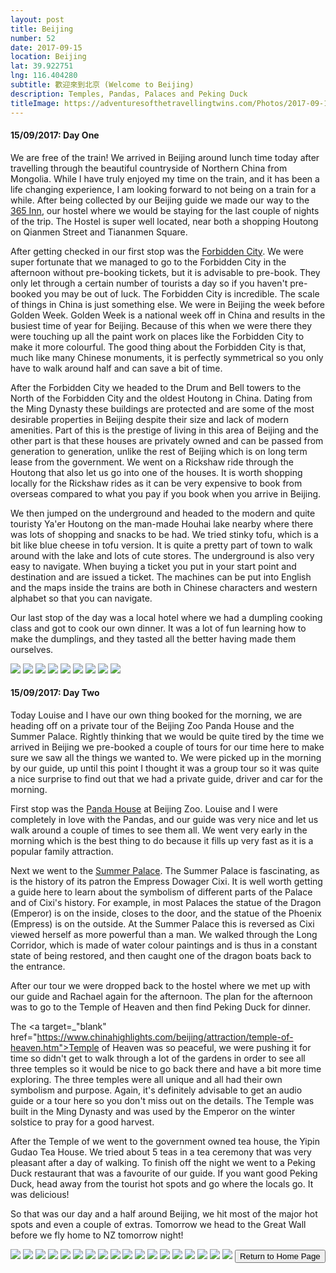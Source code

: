 ```yaml
---
layout: post
title: Beijing
number: 52
date: 2017-09-15
location: Beijing
lat: 39.922751
lng: 116.404280
subtitle: 歡迎來到北京 (Welcome to Beijing)
description: Temples, Pandas, Palaces and Peking Duck
titleImage: https://adventuresofthetravellingtwins.com/Photos/2017-09-15-Beijing/cover-min.JPG
---
```


<h4>15/09/2017: Day One</h4>

We are free of the train! We arrived in Beijing around lunch time today after travelling through the beautiful countryside of Northern China from Mongolia. While I have truly enjoyed my time on the train, and it has been a life changing experience, I am looking forward to not being on a train for a while. After being collected by our Beijing guide we made our way to the <a target="_blank" href="http://china365inn.wixsite.com/365inn">365 Inn</a>, our hostel where we would be staying for the last couple of nights of the trip. The Hostel is super well located, near both a shopping Houtong on Qianmen Street and Tiananmen Square.

After getting checked in our first stop was the <a target="_blank" href="https://www.247tickets.com/t/beijing-palace-museum-forbidden-city?utm_source=google&utm_medium=cpc&utm_campaign=247_bj_en_sea_txt_levent&utm_content=fobidden-city&gclid=CjwKCAjwg_fZBRAoEiwAppvp-WmNWMjRojEuRZsOSnu4cXsXNU1TpYDV-qgYEWS3umxnyTpZfwFZPRoCKuMQAvD_BwE">Forbidden City</a>. We were super fortunate that we managed to go to the Forbidden City in the afternoon without pre-booking tickets, but it is advisable to pre-book. They only let through a certain number of tourists a day so if you haven't pre-booked you may be out of luck. The Forbidden City is incredible. The scale of things in China is just something else. We were in Beijing the week before Golden Week. Golden Week is a national week off in China and results in the busiest time of year for Beijing. Because of this when we were there they were touching up all the paint work on places like the Forbidden City to make it more colourful. The good thing about the Forbidden City is that, much like many Chinese monuments, it is perfectly symmetrical so you only have to walk around half and can save a bit of time. 

After the Forbidden City we headed to the Drum and Bell towers to the North of the Forbidden City and the oldest Houtong in China. Dating from the Ming Dynasty these buildings are protected and are some of the most desirable properties in Beijing despite their size and lack of modern amenities. Part of this is the prestige of living in this area of Beijing and the other part is that these houses are privately owned and can be passed from generation to generation, unlike the rest of Beijing which is on long term lease from the government. We went on a Rickshaw ride through the Houtong that also let us go into one of the houses. It is worth shopping locally for the Rickshaw rides as it can be very expensive to book from overseas compared to what you pay if you book when you arrive in Beijing. 

We then jumped on the underground and headed to the modern and quite touristy Ya'er Houtong on the man-made Houhai lake nearby where there was lots of shopping and snacks to be had. We tried stinky tofu, which is a bit like blue cheese in tofu version. It is quite a pretty part of town to walk around with the lake and lots of cute stores. The underground is also very easy to navigate. When buying a ticket you put in your start point and destination and are issued a ticket. The machines can be put into English and the maps inside the trains are both in Chinese characters and western alphabet so that you can navigate. 

Our last stop of the day was a local hotel where we had a dumpling cooking class and got to cook our own dinner. It was a lot of fun learning how to make the dumplings, and they tasted all the better having made them ourselves. 

<img src="https://adventuresofthetravellingtwins.com/Photos/2017-09-15-Beijing/day11-min.JPG" class="image1">
<img src="https://adventuresofthetravellingtwins.com/Photos/2017-09-15-Beijing/day12-min.JPG" class="image1">
<img src="https://adventuresofthetravellingtwins.com/Photos/2017-09-15-Beijing/day13-min.JPG" class="image1">
<img src="https://adventuresofthetravellingtwins.com/Photos/2017-09-15-Beijing/day14-min.JPG" class="image1">
<img src="https://adventuresofthetravellingtwins.com/Photos/2017-09-15-Beijing/day15-min.JPG" class="image1">
<img src="https://adventuresofthetravellingtwins.com/Photos/2017-09-15-Beijing/day16-min.JPG" class="image1">
<img src="https://adventuresofthetravellingtwins.com/Photos/2017-09-15-Beijing/day17-min.JPG" class="image1">
<img src="https://adventuresofthetravellingtwins.com/Photos/2017-09-15-Beijing/day18-min.JPG" class="image1">
<img src="https://adventuresofthetravellingtwins.com/Photos/2017-09-15-Beijing/day19-min.JPG" class="image1">

<h4>15/09/2017: Day Two</h4>

Today Louise and I have our own thing booked for the morning, we are heading off on a private tour of the Beijing Zoo Panda House and the Summer Palace. Rightly thinking that we would be quite tired by the time we arrived in Beijing we pre-booked a couple of tours for our time here to make sure we saw all the things we wanted to. We were picked up in the morning by our guide, up until this point I thought it was a group tour so it was quite a nice surprise to find out that we had a private guide, driver and car for the morning.

First stop was the <a target="_blank" href="http://www.tour-beijing.com/attraction_guide/beijing_zoo.php#.Wz7fgdUzaM8">Panda House</a> at Beijing Zoo. Louise and I were completely in love with the Pandas, and our guide was very nice and let us walk around a couple of times to see them all. We went very early in the morning which is the best thing to do because it fills up very fast as it is a popular family attraction.

Next we went to the <a target="_blank" href="https://whc.unesco.org/en/list/880">Summer Palace</a>. The Summer Palace is fascinating, as is the history of its patron the Empress Dowager Cixi. It is well worth getting a guide here to learn about the symbolism of different parts of the Palace and of Cixi's history. For example, in most Palaces the statue of the Dragon (Emperor) is on the inside, closes to the door, and the statue of the Phoenix (Empress) is on the outside. At the Summer Palace this is reversed as Cixi viewed herself as more powerful than a man. We walked through the Long Corridor, which is made of water colour paintings and is thus in a constant state of being restored, and then caught one of the dragon boats back to the entrance. 

After our tour we were dropped back to the hostel where we met up with our guide and Rachael again for the afternoon. The plan for the afternoon was to go to the Temple of Heaven and then find Peking Duck for dinner.

The <a target=_"blank" href="https://www.chinahighlights.com/beijing/attraction/temple-of-heaven.htm">Temple of Heaven</a> was so peaceful, we were pushing it for time so didn't get to walk through a lot of the gardens in order to see all three temples so it would be nice to go back there and have a bit more time exploring. The three temples were all unique and all had their own symbolism and purpose. Again, it's definitely advisable to get an audio guide or a tour here so you don't miss out on the details. The Temple was built in the Ming Dynasty and was used by the Emperor on the winter solstice to pray for a good harvest. 

After the Temple of we went to the government owned tea house, the Yipin Gudao Tea House. We tried about 5 teas in a tea ceremony that was very pleasant after a day of walking. To finish off the night we went to a Peking Duck restaurant that was a favourite of our guide. If you want good Peking Duck, head away from the tourist hot spots and go where the locals go. It was delicious!

So that was our day and a half around Beijing, we hit most of the major hot spots and even a couple of extras. Tomorrow we head to the Great Wall before we fly home to NZ tomorrow night!

<img src="https://adventuresofthetravellingtwins.com/Photos/2017-09-15-Beijing/day21-min.JPG" class="image1">
<img src="https://adventuresofthetravellingtwins.com/Photos/2017-09-15-Beijing/day22-min.JPG" class="image1">
<img src="https://adventuresofthetravellingtwins.com/Photos/2017-09-15-Beijing/day23-min.JPG" class="image1">
<img src="https://adventuresofthetravellingtwins.com/Photos/2017-09-15-Beijing/day24-min.JPG" class="image1">
<img src="https://adventuresofthetravellingtwins.com/Photos/2017-09-15-Beijing/day25-min.JPG" class="image1">
<img src="https://adventuresofthetravellingtwins.com/Photos/2017-09-15-Beijing/day26-min.JPG" class="image1">
<img src="https://adventuresofthetravellingtwins.com/Photos/2017-09-15-Beijing/day27-min.JPG" class="image1">
<img src="https://adventuresofthetravellingtwins.com/Photos/2017-09-15-Beijing/day28-min.JPG" class="image1">
<img src="https://adventuresofthetravellingtwins.com/Photos/2017-09-15-Beijing/day29-min.JPG" class="image1">
<img src="https://adventuresofthetravellingtwins.com/Photos/2017-09-15-Beijing/day210-min.JPG" class="image1">
<img src="https://adventuresofthetravellingtwins.com/Photos/2017-09-15-Beijing/day211-min.JPG" class="image1">
<img src="https://adventuresofthetravellingtwins.com/Photos/2017-09-15-Beijing/day212-min.JPG" class="image1">
<img src="https://adventuresofthetravellingtwins.com/Photos/2017-09-15-Beijing/day213-min.JPG" class="image1">
<img src="https://adventuresofthetravellingtwins.com/Photos/2017-09-15-Beijing/day214-min.JPG" class="image1">
<img src="https://adventuresofthetravellingtwins.com/Photos/2017-09-15-Beijing/day215-min.JPG" class="image1">
<img src="https://adventuresofthetravellingtwins.com/Photos/2017-09-15-Beijing/day216-min.JPG" class="image1">
<img src="https://adventuresofthetravellingtwins.com/Photos/2017-09-15-Beijing/day217-min.JPG" class="image1">
<img src="https://adventuresofthetravellingtwins.com/Photos/2017-09-15-Beijing/day218-min.JPG" class="image1">

<input type="button" value="Return to Home Page" onclick="self.close()">
